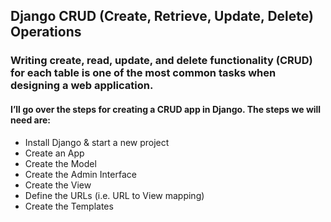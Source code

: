 ## Django CRUD (Create, Retrieve, Update, Delete) Operations

### Writing create, read, update, and delete functionality (CRUD) for each table is one of the most common tasks when designing a web application.

#### I’ll go over the steps for creating a CRUD app in Django. The steps we will need are:

- Install Django & start a new project
- Create an App
- Create the Model
- Create the Admin Interface
- Create the View
- Define the URLs (i.e. URL to View mapping)
- Create the Templates